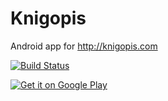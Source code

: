 # Knigopis
Android app for http://knigopis.com

[![Build Status](https://travis-ci.org/sirekanyan/knigopis.svg?branch=master)](https://travis-ci.org/sirekanyan/knigopis)

<a href='https://play.google.com/store/apps/details?id=com.sirekanyan.knigopis'><img alt='Get it on Google Play' src='https://play.google.com/intl/en_us/badges/images/generic/en_badge_web_generic.png'/></a>

